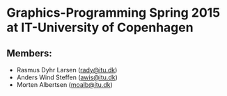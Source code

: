 # Graphics-Programming Spring 2015 at IT-University of Copenhagen

## Members:
- Rasmus Dyhr Larsen  (rady@itu.dk)
- Anders Wind Steffen (awis@itu.dk)
- Morten Albertsen    (moalb@itu.dk)
